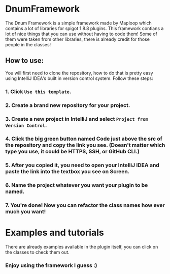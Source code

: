# DnumFramework
The Dnum Framework is a simple framework made by Maploop which contains a lot of libraries for spigot 1.8.8 plugins.
This framework contians a lot of nice things that you can use without having to code them! Some of them were taken from
other libraries, there is already credit for those people in the classes!

## How to use:
You will first need to clone the repository, how to do that is pretty easy using IntelliJ IDEA's built in
version control system. Follow these steps:

### 1. Click `Use this template`.

### 2. Create a brand new repository for your project.

### 3. Create a new project in IntelliJ and select `Project from Version Control`.

### 4. Click the big green button named Code just above the src of the repository and copy the link you see. (Doesn't matter which type you use, it could be HTTPS, SSH, or GitHub CLI.)

### 5. After you copied it, you need to open your IntelliJ IDEA and paste the link into the textbox you see on Screen.

### 6. Name the project whatever you want your plugin to be named.

### 7. You're done! Now you can refactor the class names how ever much you want!

# Examples and tutorials
There are already examples available in the plugin itself, you can click on the classes to check them out.


### Enjoy using the framework I guess :)
